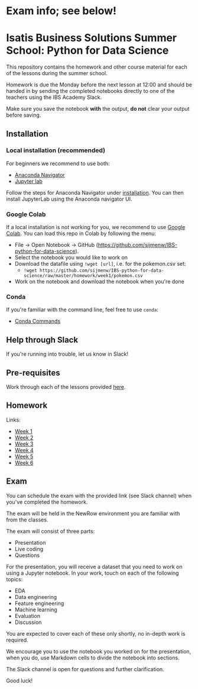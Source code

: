 # Exam info; see below!

# Isatis Business Solutions Summer School: Python for Data Science

This repository contains the homework and other course material for each of the lessons during the summer school.

Homework is due the Monday before the next lesson at 12:00 and should be handed in by sending the completed notebooks directly to one of the teachers using the IBS Academy Slack.

Make sure you save the notebook **with** the output, **do not** clear your output before saving.

## Installation

### Local installation (recommended)

For beginners we recommend to use both:

- [Anaconda Navigator](https://docs.anaconda.com/anaconda/navigator/)
- [Jupyter lab](https://jupyterlab.readthedocs.io/en/stable/getting_started/overview.html)

Follow the steps for Anaconda Navigator under [installation](https://docs.anaconda.com/anaconda/navigator/install/). You can then install JupyterLab using the Anaconda navigator UI.

### Google Colab

If a local installation is not working for you, we recommend to use [Google Colab](https://colab.research.google.com/#create=true). You can load this repo in Colab by following the menu:

- File -> Open Notebook -> GitHub (https://github.com/sijmenw/IBS-python-for-data-science).
- Select the notebook you would like to work on
- Download the datafile using `!wget [url]`, i.e. for the pokemon.csv set:
  - `!wget https://github.com/sijmenw/IBS-python-for-data-science/raw/master/homework/week1/pokemon.csv`
- Work on the notebook and download the notebook when you're done

### Conda

If you're familiar with the command line, feel free to use `conda`:

- [Conda Commands](https://docs.conda.io/projects/conda/en/latest/commands.html)

## Help through Slack

If you're running into trouble, let us know in Slack!

## Pre-requisites

Work through each of the lessons provided [here](https://github.com/sijmenw/learn-python3).

## Homework

Links:

- [Week 1](https://github.com/sijmenw/IBS-python-for-data-science/tree/master/homework/week1)
- [Week 2](https://github.com/sijmenw/IBS-python-for-data-science/tree/master/homework/week2)
- [Week 3](https://github.com/sijmenw/IBS-python-for-data-science/tree/master/homework/week3)
- [Week 4](https://github.com/sijmenw/IBS-python-for-data-science/tree/master/homework/week4)
- [Week 5](https://github.com/sijmenw/IBS-python-for-data-science/tree/master/homework/week5)
- [Week 6](https://github.com/sijmenw/IBS-python-for-data-science/tree/master/homework/week6)

## Exam

You can schedule the exam with the provided link (see Slack channel) when you've completed the homework.

The exam will be held in the NewRow environment you are familiar with from the classes.

The exam will consist of three parts:

- Presentation
- Live coding
- Questions

For the presentation, you will receive a dataset that you need to work on using a Jupyter notebook. In your work, touch on each of the following topics:

- EDA
- Data engineering
- Feature engineering
- Machine learning
- Evaluation
- Discussion

You are expected to cover each of these only shortly, no in-depth work is required.

We encourage you to use the notebook you worked on for the presentation, when you do, use Markdown cells to divide the notebook into sections.

The Slack channel is open for questions and further clarification.

Good luck!







